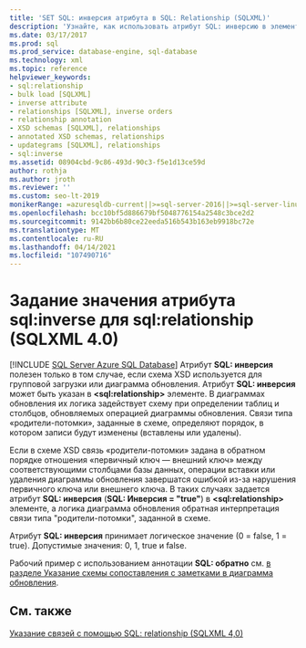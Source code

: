 ```yaml
---
title: 'SET SQL: инверсия атрибута в SQL: Relationship (SQLXML)'
description: 'Узнайте, как использовать атрибут SQL: инверсию в элементе SQL: relationship для указания связей между столбцами базы данных в операции диаграмма обновления.'
ms.date: 03/17/2017
ms.prod: sql
ms.prod_service: database-engine, sql-database
ms.technology: xml
ms.topic: reference
helpviewer_keywords:
- sql:relationship
- bulk load [SQLXML]
- inverse attribute
- relationships [SQLXML], inverse orders
- relationship annotation
- XSD schemas [SQLXML], relationships
- annotated XSD schemas, relationships
- updategrams [SQLXML], relationships
- sql:inverse
ms.assetid: 08904cbd-9c86-493d-90c3-f5e1d13ce59d
author: rothja
ms.author: jroth
ms.reviewer: ''
ms.custom: seo-lt-2019
monikerRange: =azuresqldb-current||>=sql-server-2016||>=sql-server-linux-2017||=azuresqldb-mi-current
ms.openlocfilehash: bcc10bf5d886679bf5048776154a2548c3bce2d2
ms.sourcegitcommit: 9142bb6b80ce22eeda516b543b163eb9918bc72e
ms.translationtype: MT
ms.contentlocale: ru-RU
ms.lasthandoff: 04/14/2021
ms.locfileid: "107490716"
---
```

# <a name="specifying-the-sqlinverse-attribute-on-sqlrelationship-sqlxml-40"></a>Задание значения атрибута sql:inverse для sql:relationship (SQLXML 4.0)
[!INCLUDE [SQL Server Azure SQL Database](../../includes/applies-to-version/sql-asdb.md)]
  Атрибут **SQL: инверсия** полезен только в том случае, если схема XSD используется для групповой загрузки или диаграмма обновления. Атрибут **SQL: инверсия** может быть указан в **\<sql:relationship>** элементе. В диаграммах обновления их логика задействует схему при определении таблиц и столбцов, обновляемых операцией диаграммы обновления. Связи типа «родители-потомки», заданные в схеме, определяют порядок, в котором записи будут изменены (вставлены или удалены).  
  
 Если в схеме XSD связь «родители-потомки» задана в обратном порядке отношения «первичный ключ — внешний ключ» между соответствующими столбцами базы данных, операции вставки или удаления диаграммы обновления завершатся ошибкой из-за нарушения первичного ключа или внешнего ключа. В таких случаях задается атрибут **SQL: инверсия** (**SQL: Инверсия = "true"**) в **\<sql:relationship>** элементе, а логика диаграмма обновления обратная интерпретация связи типа "родители-потомки", заданной в схеме.  
  
 Атрибут **SQL: инверсия** принимает логическое значение (0 = false, 1 = true). Допустимые значения: 0, 1, true и false.  
  
 Рабочий пример с использованием аннотации **SQL: обратно** см. [в разделе Указание схемы сопоставления с заметками в диаграмма обновления](../../relational-databases/sqlxml-annotated-xsd-schemas-xpath-queries/updategrams/specifying-an-annotated-mapping-schema-in-an-updategram-sqlxml-4-0.md).  
  
## <a name="see-also"></a>См. также  
 [Указание связей с помощью SQL: relationship &#40;SQLXML 4,0&#41;](../../relational-databases/sqlxml-annotated-xsd-schemas-using/specifying-relationships-using-sql-relationship-sqlxml-4-0.md)  
  
  
